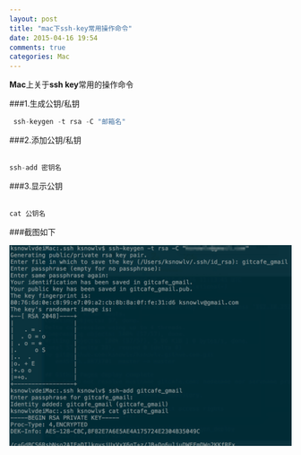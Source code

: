 ```yaml
---
layout: post
title: "mac下ssh-key常用操作命令"
date: 2015-04-16 19:54
comments: true
categories: Mac
---
```

**Mac**上关于**ssh key**常用的操作命令

###1.生成公钥/私钥

```objective-c
 ssh-keygen -t rsa -C "邮箱名"

``` 

###2.添加公钥/私钥

```objective-c

ssh-add 密钥名

```

###3.显示公钥

```objective-c

cat 公钥名

```


###截图如下

![image](/images/post/2015-04-16-mac-xia-ssh-keychang-yong-cao-zuo-ming-ling/overview.png)
